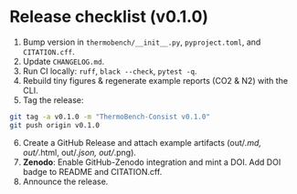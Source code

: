 # Release checklist (v0.1.0)

1. Bump version in `thermobench/__init__.py`, `pyproject.toml`, and `CITATION.cff`.
2. Update `CHANGELOG.md`.
3. Run CI locally: `ruff`, `black --check`, `pytest -q`.
4. Rebuild tiny figures & regenerate example reports (CO2 & N2) with the CLI.
5. Tag the release:
```bash
git tag -a v0.1.0 -m "ThermoBench-Consist v0.1.0"
git push origin v0.1.0
```
6. Create a GitHub Release and attach example artifacts (out/*.md, out/*.html, out/*.json, out/*.png).
7. **Zenodo**: Enable GitHub-Zenodo integration and mint a DOI. Add DOI badge to README and CITATION.cff.
8. Announce the release.